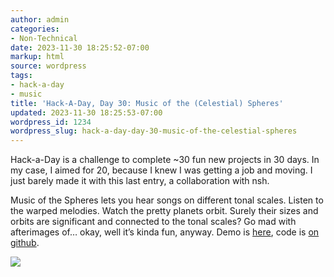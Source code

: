```yaml
---
author: admin
categories:
- Non-Technical
date: 2023-11-30 18:25:52-07:00
markup: html
source: wordpress
tags:
- hack-a-day
- music
title: 'Hack-A-Day, Day 30: Music of the (Celestial) Spheres'
updated: 2023-11-30 18:25:53-07:00
wordpress_id: 1234
wordpress_slug: hack-a-day-day-30-music-of-the-celestial-spheres
---
```

Hack-a-Day is a challenge to complete ~30 fun new projects in 30 days. In my case, I aimed for 20, because I knew I was getting a job and moving. I just barely made it with this last entry, a collaboration with nsh.

Music of the Spheres lets you hear songs on different tonal scales. Listen to the warped melodies. Watch the pretty planets orbit. Surely their sizes and orbits are significant and connected to the tonal scales? Go mad with afterimages of… okay, well it’s kinda fun, anyway. Demo is [here][1], code is [on github][2].

[![](https://blog.za3k.com/wp-content/uploads/2023/11/screenshot-5.png)][3]

[1]: https://za3k.github.io/ha3k-30-musicofspheres/
[2]: https://github.com/za3k/ha3k-30-musicofspheres
[3]: https://za3k.github.io/ha3k-30-musicofspheres/
